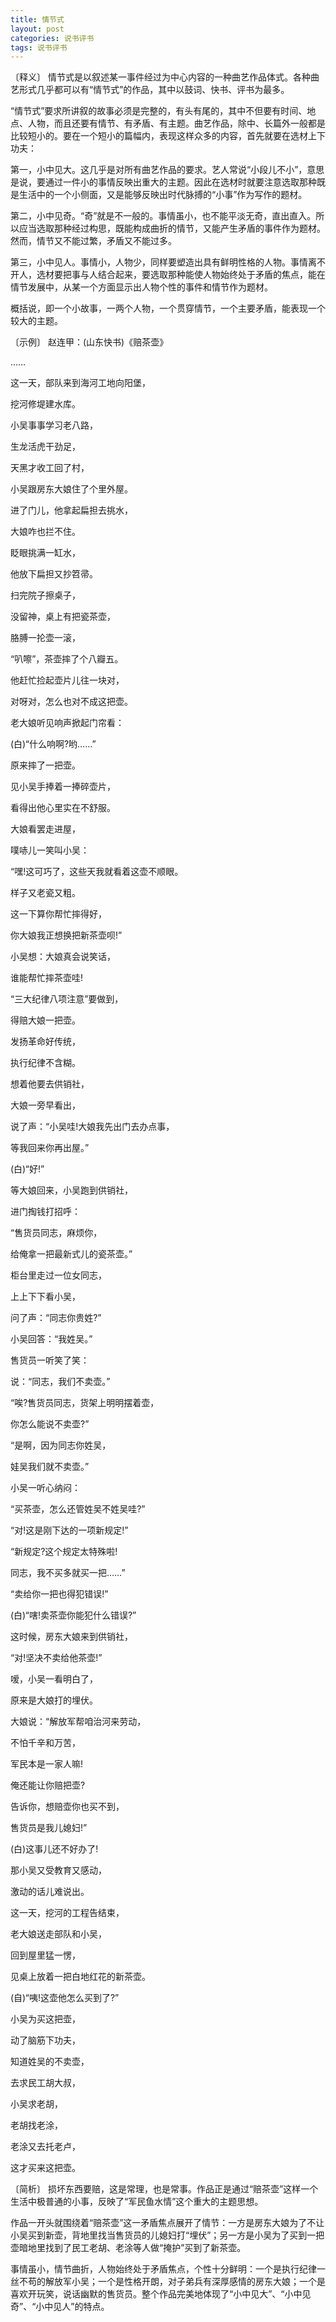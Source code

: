 ```yaml
---
title: 情节式
layout: post
categories: 说书评书
tags: 说书评书
---
```


〔释义〕 情节式是以叙述某一事件经过为中心内容的一种曲艺作品体式。各种曲艺形式几乎都可以有“情节式”的作品，其中以鼓词、快书、评书为最多。

“情节式”要求所讲叙的故事必须是完整的，有头有尾的，其中不但要有时间、地点、人物，而且还要有情节、有矛盾、有主题。曲艺作品，除中、长篇外一般都是比较短小的。要在一个短小的篇幅内，表现这样众多的内容，首先就要在选材上下功夫：

第一，小中见大。这几乎是对所有曲艺作品的要求。艺人常说“小段儿不小”，意思是说，要通过一件小的事情反映出重大的主题。因此在选材时就要注意选取那种既是生活中的一个小侧面，又是能够反映出时代脉搏的“小事”作为写作的题材。

第二，小中见奇。“奇”就是不一般的。事情虽小，也不能平淡无奇，直出直入。所以应当选取那种经过构思，既能构成曲折的情节，又能产生矛盾的事件作为题材。然而，情节又不能过繁，矛盾又不能过多。

第三，小中见人。事情小，人物少，同样要塑造出具有鲜明性格的人物。事情离不开人，选材要把事与人结合起来，要选取那种能使人物始终处于矛盾的焦点，能在情节发展中，从某一个方面显示出人物个性的事件和情节作为题材。

概括说，即一个小故事，一两个人物，一个贯穿情节，一个主要矛盾，能表现一个较大的主题。

〔示例〕 赵连甲：(山东快书)《赔茶壶》

……

这一天，部队来到海河工地向阳堡，

挖河修堤建水库。

小吴事事学习老八路，

生龙活虎干劲足，

天黑才收工回了村，

小吴跟房东大娘住了个里外屋。

进了门儿，他拿起扁担去挑水，

大娘咋也拦不住。

眨眼挑满一缸水，

他放下扁担又抄笤帚。

扫完院子擦桌子，

没留神，桌上有把瓷茶壶，

胳膊一抡壶一滚，

“叭嚓”，茶壶摔了个八瓣五。

他赶忙捡起壶片儿往一块对，

对呀对，怎么也对不成这把壶。

老大娘听见响声掀起门帘看：

(白)“什么响啊?哟……”

原来摔了一把壶。

见小吴手捧着一捧碎壶片，

看得出他心里实在不舒服。

大娘看罢走进屋，

噗哧儿一笑叫小吴：

“嘿!这可巧了，这些天我就看着这壶不顺眼。

样子又老瓷又粗。

这一下算你帮忙摔得好，

你大娘我正想换把新茶壶呗!”

小吴想：大娘真会说笑话，

谁能帮忙摔茶壶哇!

“三大纪律八项注意”要做到，

得赔大娘一把壶。

发扬革命好传统，

执行纪律不含糊。

想着他要去供销社，

大娘一旁早看出，

说了声：“小吴哇!大娘我先出门去办点事，

等我回来你再出屋。”

(白)“好!”

等大娘回来，小吴跑到供销社，

进门掏钱打招呼：

“售货员同志，麻烦你，

给俺拿一把最新式儿的瓷茶壶。”

柜台里走过一位女同志，

上上下下看小吴，

问了声：“同志你贵姓?”

小吴回答：“我姓吴。”

售货员一听笑了笑：

说：“同志，我们不卖壶。”

“唉?售货员同志，货架上明明摆着壶，

你怎么能说不卖壶?”

“是啊，因为同志你姓吴，

娃吴我们就不卖壶。”

小吴一听心纳闷：

“买茶壶，怎么还管姓吴不姓吴哇?”

“对!这是刚下达的一项新规定!”

“新规定?这个规定太特殊啦!

同志，我不买多就买一把……”

“卖给你一把也得犯错误!”

(白)“嗐!卖茶壶你能犯什么错误?”

这时候，房东大娘来到供销社，

“对!坚决不卖给他茶壶!”

嗳，小吴一看明白了，

原来是大娘打的埋伏。

大娘说：“解放军帮咱治河来劳动，

不怕千辛和万苦，

军民本是一家人嘛!

俺还能让你赔把壶?

告诉你，想赔壶你也买不到，

售货员是我儿媳妇!”

(白)这事儿还不好办了!

那小吴又受教育又感动，

激动的话儿难说出。

这一天，挖河的工程告结束，

老大娘送走部队和小吴，

回到屋里猛一愣，

见桌上放着一把白地红花的新茶壶。

(自)“咦!这壶他怎么买到了?”

小吴为买这把壶，

动了脑筋下功夫，

知道姓吴的不卖壶，

去求民工胡大叔，

小吴求老胡，

老胡找老涂，

老涂又去托老卢，

这才买来这把壶。

〔简析〕 损坏东西要赔，这是常理，也是常事。作品正是通过“赔茶壶”这样一个生活中极普通的小事，反映了“军民鱼水情”这个重大的主题思想。

作品一开头就围绕着“赔茶壶”这一矛盾焦点展开了情节：一方是房东大娘为了不让小吴买到新壶，背地里找当售货员的儿媳妇打“埋伏”；另一方是小吴为了买到一把壶暗地里找到了民工老胡、老涂等人做“掩护”买到了新茶壶。

事情虽小，情节曲折，人物始终处于矛盾焦点，个性十分鲜明：一个是执行纪律一丝不苟的解放军小吴；一个是性格开朗，对子弟兵有深厚感情的房东大娘；一个是喜欢开玩笑，说话幽默的售货员。整个作品完美地体现了“小中见大”、“小中见奇”、“小中见人”的特点。 